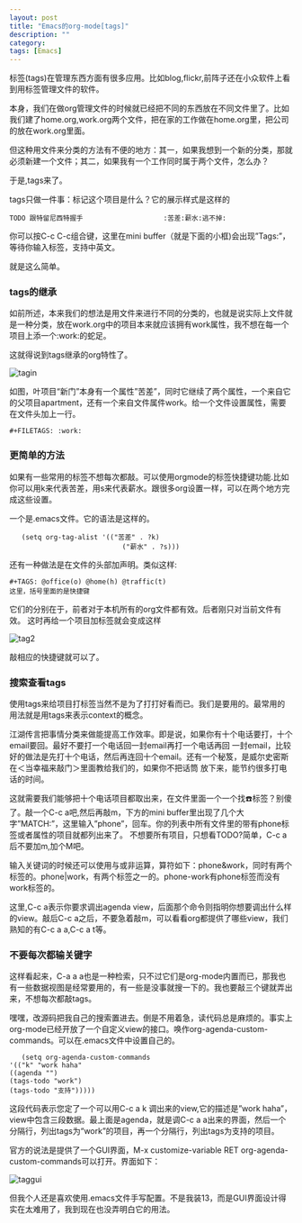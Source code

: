 ```yaml
---
layout: post
title: "Emacs的org-mode[tags]"
description: ""
category: 
tags: [Emacs]
---
```


标签(tags)在管理东西方面有很多应用。比如blog,flickr,前阵子还在小众软件上看到用标签管理文件的软件。

本身，我们在做org管理文件的时候就已经把不同的东西放在不同文件里了。比如我们建了home.org,work.org两个文件，把在家的工作做在home.org里，把公司的放在work.org里面。

但这种用文件来分类的方法有不便的地方：其一，如果我想到一个新的分类，那就必须新建一个文件；其二，如果我有一个工作同时属于两个文件，怎么办？

于是,tags来了。

tags只做一件事：标记这个项目是什么？它的展示样式是这样的

	TODO 跟特留尼西特握手                    :苦差:薪水:逃不掉:

你可以按C-c C-c组合键，这里在mini buffer（就是下面的小框)会出现”Tags:”，等待你输入标签，支持中英文。

就是这么简单。

### tags的继承

如前所述，本来我们的想法是用文件来进行不同的分类的，也就是说实际上文件就是一种分类，放在work.org中的项目本来就应该拥有work属性，我不想在每一个项目上添一个:work:的蛇足。

这就得说到tags继承的org特性了。

![tagin](http://interbbs.b0.upaiyun.com/emacs/tagsin.png)

如图，叶项目“新门”本身有一个属性”苦差”，同时它继续了两个属性，一个来自它的父项目apartment，还有一个来自文件属件work。给一个文件设置属性，需要在文件头加上一行。

	#+FILETAGS: :work:

### 更简单的方法

如果有一些常用的标签不想每次都敲。可以使用orgmode的标签快捷键功能.比如你可以用k来代表苦差，用s来代表薪水。跟很多org设置一样，可以在两个地方完成这些设置。

一个是.emacs文件。它的语法是这样的。

	   (setq org-tag-alist '(("苦差" . ?k)
	                            ("薪水" . ?s)))  


还有一种做法是在文件的头部加声明。类似这样:

	#+TAGS: @office(o) @home(h) @traffic(t)
	这里，括号里面的是快捷键


它们的分别在于，前者对于本机所有的org文件都有效。后者刚只对当前文件有效。
这时再给一个项目加标签就会变成这样

![tag2](http://interbbs.b0.upaiyun.com/emacs/tagsshortcut.png)

敲相应的快捷键就可以了。

### 搜索查看tags

使用tags来给项目打标签当然不是为了打打好看而已。我们是要用的。最常用的用法就是用tags来表示context的概念。

江湖传言把事情分类来做能提高工作效率。即是说，如果你有十个电话要打，十个email要回。最好不要打一个电话回一封email再打一个电话再回 一封email，比较好的做法是先打十个电话，然后再连回十个email。还有一个秘笈，是威尔史密斯在＜当幸福来敲门＞里面教给我们的，如果你不把话筒 放下来，能节约很多打电话的时间。

这就需要我们能够把十个电话项目都取出来，在文件里面一个一个找:phone:标签？别傻了。敲一个C-c a吧,然后再敲m，下方的mini buffer里出现了几个大字”MATCH:”，这里输入”phone”，回车。你的列表中所有文件里的带有phone标签或者属性的项目就都列出来了。 不想要所有项目，只想看TODO?简单，C-c a后不要加m,加个M吧。

输入关键词的时候还可以使用与或非运算，算符如下：phone&work，同时有两个标签的。phone|work，有两个标签之一的。phone-work有phone标签而没有work标签的。

这里,C-c a表示你要求调出agenda view，后面那个命令则指明你想要调出什么样的view。敲后C-c a之后，不要急着敲m，可以看看org都提供了哪些view，我们熟知的有C-c a a,C-c a t等。

### 不要每次都输关键字

这样看起来，C-a a a也是一种检索，只不过它们是org-mode内置而已，那我也有一些数据视图是经常要用的，有一些是没事就搜一下的。我也要敲三个键就弄出来，不想每次都敲tags。

嘿嘿，改源码把我自己的搜索置进去。倒是不用着急，读代码总是麻烦的。事实上org-mode已经开放了一个自定义view的接口。唤作org-agenda-custom-commands。可以在.emacs文件中设置自己的。

	   (setq org-agenda-custom-commands
	'(("k" "work haha"
	((agenda "")
	(tags-todo "work")
	(tags-todo "支持")))))  


这段代码表示您定了一个可以用C-c a k 调出来的view,它的描述是”work haha”，view中包含三段数据。最上面是agenda，就是调C-c a a出来的界面，然后一个分隔行，列出tags为“work”的项目，再一个分隔行，列出tags为支持的项目。

官方的说法是提供了一个GUI界面，M-x customize-variable RET org-agenda-custom-commands可以打开。界面如下：

![taggui](http://interbbs.b0.upaiyun.com/emacs/GUIconfig.png)

但我个人还是喜欢使用.emacs文件手写配置。不是我装13，而是GUI界面设计得实在太难用了，我到现在也没弄明白它的用法。


